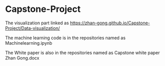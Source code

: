 # Capstone-Project

The visualization part linked as https://zhan-gong.github.io/Capstone-Project/Data-visualization/

The machine learning code is in the repositories named as Machinelearning.ipynb

The White paper is also in the repositories named as Capstone white paper  Zhan Gong.docx
